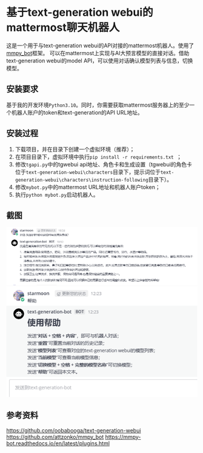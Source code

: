 # 基于text-generation webui的mattermost聊天机器人

这是一个用于与text-generation webui的API对接的mattermost机器人。使用了 [mmpy_bot](https://github.com/attzonko/mmpy_bot)框架。
可以在mattermost上实现与AI大预言模型的直接对话。借助text-generation webui的model API，可以使用对话确认模型列表与信息，切换模型。

## 安装要求

基于我的开发环境```Python3.10```。同时，你需要获取mattermost服务器上的至少一个机器人账户的token和text-generation的API URL地址。

## 安装过程

1. 下载项目，并在目录下创建一个虚拟环境（推荐）；
2. 在项目目录下，虚拟环境中执行```pip install -r requirements.txt ```；
3. 修改```tgapi.py```中的tgwebui api地址、角色卡和生成设置（tgwebui的角色卡位于```text-generation-webui\characters```目录下，提示词位于```text-generation-webui\characters\instruction-following```目录下）。
4. 修改```mybot.py```中的mattermost URL地址和机器人账户token；
5. 执行```python mybot.py```启动机器人。

## 截图

![图片](img/1.PNG)
![图片](img/2.PNG)

## 参考资料
https://github.com/oobabooga/text-generation-webui
https://github.com/attzonko/mmpy_bot
https://mmpy-bot.readthedocs.io/en/latest/plugins.html
